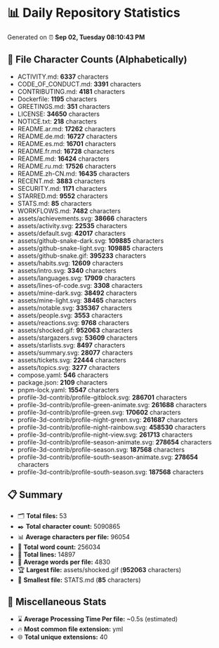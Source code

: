# 📊 Daily Repository Statistics
Generated on ⏰ **Sep 02, Tuesday 08:10:43 PM**

## 📂 File Character Counts (Alphabetically)
- ACTIVITY.md: **6337** characters
- CODE_OF_CONDUCT.md: **3391** characters
- CONTRIBUTING.md: **4181** characters
- Dockerfile: **1195** characters
- GREETINGS.md: **351** characters
- LICENSE: **34650** characters
- NOTICE.txt: **218** characters
- README.ar.md: **17262** characters
- README.de.md: **16727** characters
- README.es.md: **16701** characters
- README.fr.md: **16728** characters
- README.md: **16424** characters
- README.ru.md: **17526** characters
- README.zh-CN.md: **16435** characters
- RECENT.md: **3883** characters
- SECURITY.md: **1171** characters
- STARRED.md: **9552** characters
- STATS.md: **85** characters
- WORKFLOWS.md: **7482** characters
- assets/achievements.svg: **38666** characters
- assets/activity.svg: **22535** characters
- assets/default.svg: **42017** characters
- assets/github-snake-dark.svg: **109885** characters
- assets/github-snake-light.svg: **109885** characters
- assets/github-snake.gif: **395233** characters
- assets/habits.svg: **12609** characters
- assets/intro.svg: **3340** characters
- assets/languages.svg: **17909** characters
- assets/lines-of-code.svg: **3308** characters
- assets/mine-dark.svg: **38492** characters
- assets/mine-light.svg: **38465** characters
- assets/notable.svg: **335367** characters
- assets/people.svg: **3553** characters
- assets/reactions.svg: **9768** characters
- assets/shocked.gif: **952063** characters
- assets/stargazers.svg: **53609** characters
- assets/starlists.svg: **8497** characters
- assets/summary.svg: **28077** characters
- assets/tickets.svg: **22444** characters
- assets/topics.svg: **3277** characters
- compose.yaml: **546** characters
- package.json: **2109** characters
- pnpm-lock.yaml: **15547** characters
- profile-3d-contrib/profile-gitblock.svg: **286701** characters
- profile-3d-contrib/profile-green-animate.svg: **261688** characters
- profile-3d-contrib/profile-green.svg: **170602** characters
- profile-3d-contrib/profile-night-green.svg: **261687** characters
- profile-3d-contrib/profile-night-rainbow.svg: **458530** characters
- profile-3d-contrib/profile-night-view.svg: **261713** characters
- profile-3d-contrib/profile-season-animate.svg: **278654** characters
- profile-3d-contrib/profile-season.svg: **187568** characters
- profile-3d-contrib/profile-south-season-animate.svg: **278654** characters
- profile-3d-contrib/profile-south-season.svg: **187568** characters

## 📋 Summary
- 🗂️ **Total files:** 53
- ✒️ **Total character count:** 5090865
- 📊 **Average characters per file:** 96054
- 📝 **Total word count:** 256034
- 🧾 **Total lines:** 14897
- 📐 **Average words per file:** 4830
- 🏆 **Largest file:** assets/shocked.gif (**952063** characters)
- 🥉 **Smallest file:** STATS.md (**85** characters)

## 🌟 Miscellaneous Stats
- ⌛ **Average Processing Time Per file:** ~0.5s (estimated)
- 🔥 **Most common file extension:** yml
- 🌐 **Total unique extensions:** 40
